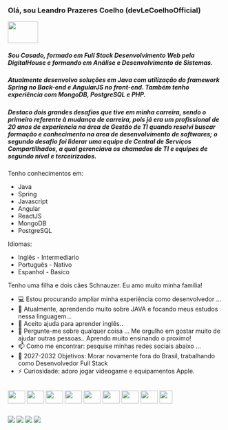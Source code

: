 ### Olá, sou Leandro Prazeres Coelho (devLeCoelhoOfficial)
<div style="display: inline_block">
  <img align="center"height="50" width="70" src="https://cdn.worldvectorlogo.com/logos/bandeirado-brasil.svg">
</div>

##### Sou Casado, formado em Full Stack Desenvolvimento Web pela DigitalHouse e formando em Análise e Desenvolvimento de Sistemas. 

##### Atualmente desenvolvo soluções em Java com utilização do framework Spring no Back-end e AngularJS no front-end. Também tenho experiência com MongoDB, PostgreSQL e PHP.

##### Destaco dois grandes desafios que tive em minha carreira, sendo o primeiro referente à mudança de carreira, pois já era um profissional de 20 anos de experiencia na área de Gestão de TI quando resolvi buscar formação e conhecimento na area de desenvolvimento de softwares; o segundo desafio foi liderar uma equipe de Central de Serviços Compartilhados, a qual gerenciava os chamados de TI e equipes de segundo nível e terceirizados. 

Tenho conhecimentos em:
- Java
- Spring
- Javascript
- Angular
- ReactJS
- MongoDB
- PostgreSQL

Idiomas:
- Inglês - Intermediario
- Português - Nativo
- Espanhol - Basico

Tenho uma filha e dois cães Schnauzer. Eu amo muito minha família!

- 💻 Estou procurando ampliar minha experiência como desenvolvedor ...
- 🌱 Atualmente, aprendendo muito sobre JAVA e focando meus estudos nessa linguagem...
- 🤔 Aceito ajuda para aprender inglês..
- 💬 Pergunte-me sobre qualquer coisa ... Me orgulho em gostar muito de ajudar outras pessoas.. Aprendo muito ensinando o proximo!
- 📫 Como me encontrar: pesquise minhas redes sociais abaixo ...
- 🥅 2027-2032 Objetivos: Morar novamente fora do Brasil, trabalhando como Desenvolvedor Full Stack
- ⚡ Curiosidade: adoro jogar videogame e equipamentos Apple. 

<div style="display: inline_block"><br>

  <img align="center" height="30" width="40" src="https://cdn.worldvectorlogo.com/logos/jee-3.svg">
  <img align="center" height="30" width="40" src="https://cdn.worldvectorlogo.com/logos/logo-javascript.svg">
  <img align="center"height="30" width="40" src="https://cdn.worldvectorlogo.com/logos/react-2.svg">
  <img align="center"height="30" width="40" src="https://cdn.worldvectorlogo.com/logos/html-1.svg">
  <img align="center"height="30" width="40" src="https://cdn.worldvectorlogo.com/logos/bootstrap-4.svg">
  <img align="center"height="30" width="40" src="https://cdn.worldvectorlogo.com/logos/css-3.svg">
  <img align="center"height="30" width="40" src="https://cdn.worldvectorlogo.com/logos/vue-9.svg">
  <img align="center"height="30" width="40" src="https://cdn.worldvectorlogo.com/logos/php-1.svg">
  <img align="center"height="30" src="https://cdn.worldvectorlogo.com/logos/apple-11.svg">
  
</div>
  
  ##
 
<div> 
  <a href="https://instagram.com/lecoelhoofficial" target="_blank"><img src="https://img.shields.io/badge/-Instagram-%23E4405F?style=for-the-badge&logo=instagram&logoColor=white" target="_blank"></a>
 <a href="https://discord.gg/MBXryGEB" target="_blank"><img src="https://img.shields.io/badge/Discord-7289DA?style=for-the-badge&logo=discord&logoColor=white" target="_blank"></a> 
  <a href = "mailto:devleandrocoelho@gmail.com"><img src="https://img.shields.io/badge/-Gmail-%23333?style=for-the-badge&logo=gmail&logoColor=white" target="_blank"></a>
  <a href="https://www.linkedin.com/in/lecoelhoofficial/" target="_blank"><img src="https://img.shields.io/badge/-LinkedIn-%230077B5?style=for-the-badge&logo=linkedin&logoColor=white" target="_blank"></a> 
</div>
